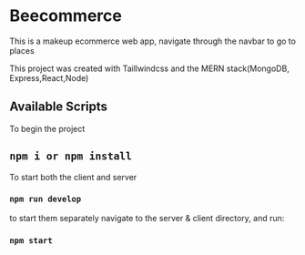 
# Beecommerce

This is a makeup ecommerce web app, navigate through the navbar to go to places 

This project was created with Taillwindcss and the MERN stack(MongoDB, Express,React,Node)
## Available Scripts


To begin the project
## `npm i or npm install`

To start both the client and server 

### `npm run develop`

to start them separately navigate to the server & client directory, and run:

### `npm start`


